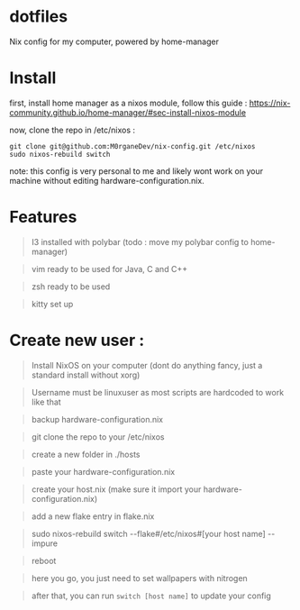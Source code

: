 # dotfiles

Nix config for my computer, powered by home-manager

# Install

first, install home manager as a nixos module, follow this guide : https://nix-community.github.io/home-manager/#sec-install-nixos-module

now, clone the repo in /etc/nixos : 

```
git clone git@github.com:M0rganeDev/nix-config.git /etc/nixos
sudo nixos-rebuild switch
```

note: this config is very personal to me and likely wont work on your machine without editing hardware-configuration.nix.

# Features 

>I3 installed with polybar (todo : move my polybar config to home-manager)

>vim ready to be used for Java, C and C++

>zsh ready to be used

>kitty set up

# Create new user : 

>Install NixOS on your computer (dont do anything fancy, just a standard install without xorg)

>Username must be linuxuser as most scripts are hardcoded to work like that

>backup hardware-configuration.nix

>git clone the repo to your /etc/nixos

>create a new folder in ./hosts

>paste your hardware-configuration.nix

>create your host.nix (make sure it import your hardware-configuration.nix)

>add a new flake entry in flake.nix

>sudo nixos-rebuild switch --flake#/etc/nixos#[your host name] --impure

>reboot

>here you go, you just need to set wallpapers with nitrogen

>after that, you can run `switch [host name]` to update your config
